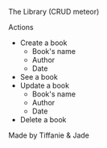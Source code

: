 The Library (CRUD meteor)

Actions
* Create a book
    * Book's name
    * Author
    * Date
* See a book
* Update a book
    * Book's name
    * Author
    * Date
* Delete a book

Made by Tiffanie & Jade
